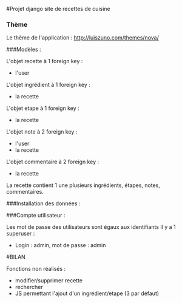 #Projet django site de recettes de cuisine

### Thème
Le thème de l'application : http://luiszuno.com/themes/nova/

###Modèles :

L'objet recette à 1 foreign key :
- l'user

L'objet ingrédient à 1 foreign key :
- la recette

L'objet etape à 1 foreign key :
- la recette

L'objet note à 2 foreign key :
- l'user
- la recette

L'objet commentaire à 2 foreign key :
- la recette

La recette contient 1 une plusieurs ingrédients, étapes, notes, commentaires.

###Installation des données :



###Compte utilisateur :

 Les mot de passe des utilisateurs sont égaux aux identifiants
 Il y a 1 superuser :
 - Login : admin, mot de passe : admin

#BILAN

Fonctions non réalisés : 

- modifier/supprimer recette
- rechercher
- JS permettant l'ajout d'un ingrédient/etape (3 par défaut)
